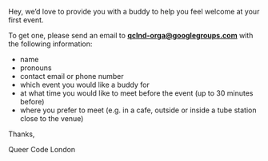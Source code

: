 Hey, we’d love to provide you with a buddy to help you feel welcome at your first event.

To get one, please send an email to **qclnd-orga@googlegroups.com** with the following information:

- name
- pronouns
- contact email or phone number
- which event you would like a buddy for
- at what time you would like to meet before the event (up to 30 minutes before)
- where you prefer to meet (e.g. in a cafe, outside or inside a tube station close to the venue)

Thanks,

Queer Code London
